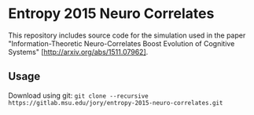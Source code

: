 # Entropy 2015 Neuro Correlates
This repository includes source code for the simulation used in the paper "Information-Theoretic Neuro-Correlates Boost Evolution of Cognitive Systems" [http://arxiv.org/abs/1511.07962].

## Usage
Download using git: `git clone --recursive https://gitlab.msu.edu/jory/entropy-2015-neuro-correlates.git`